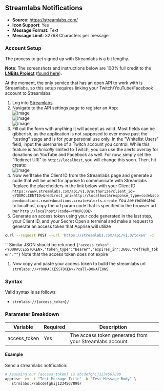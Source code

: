 ## Streamlabs Notifications
* **Source**: https://streamlabs.com/
* **Icon Support**: Yes
* **Message Format**: Text
* **Message Limit**: 32768 Characters per message

### Account Setup
The process to get signed up with Streamlabs is a bit lengthy.  

**Note:** The screenshots and instructions below are 100% full credit to the **[LNBits Project](https://github.com/Fittiboy/lnbits)** ([found here](https://github.com/Fittiboy/lnbits/tree/master/lnbits/extensions/streamalerts#stream-alerts)).

At the moment, the only service that has an open API to work with is Streamlabs, so this setup requires linking your Twitch/YouTube/Facebook account to Streamlabs.

1. Log into [Streamlabs](https://streamlabs.com/login?r=https://streamlabs.com/dashboard).
1. Navigate to the API settings page to register an App:  
![image](https://user-images.githubusercontent.com/28876473/127759145-710d53b6-3c19-4815-812a-9a6279d1b8bb.png)  
![image](https://user-images.githubusercontent.com/28876473/127759182-da8a27cb-bb59-48fa-868e-c8892080ae98.png)  
![image](https://user-images.githubusercontent.com/28876473/127759201-7c28e9f1-6286-42be-a38e-1c377a86976b.png)  
1. Fill out the form with anything it will accept as valid. Most fields can be gibberish, as the application is not supposed to ever move past the "testing" stage and is for your personal use only.
In the "Whitelist Users" field, input the username of a Twitch account you control. While this feature is *technically* limited to Twitch, you can use the alerts overlay for donations on YouTube and Facebook as well.
For now, simply set the "Redirect URI" to `http://localhost`, you will change this soon.
Then, hit create:  
![image](https://user-images.githubusercontent.com/28876473/127759264-ae91539a-5694-4096-a478-80eb02b7b594.png)  
1. Now we'll take the Client ID from the Streamlabs page and generate a code that will be used for apprise to communicate with Streamlabs
Replace the placeholders in the link below with your Client ID
`https://www.streamlabs.com/api/v1.0/authorize?client_id=<YOURCLIENTID>&redirect_uri=http://localhost&response_type=code&scope=donations.read+donations.create+alerts.create`
You are redirected to localhost
copy the url param code that is specified in the browser url bar
`http://localhost/?code=<YOURCODE>`
1. Generate an access token using your code generated in the last step, your Client ID, and your Secret
Open a terminal and make a request to generate an access token that Apprise will utilize
```bash
curl --request POST --url 'https://streamlabs.com/api/v1.0/token' -d  'grant_type=authorization_code&code=<YOURCODE>&client_id=<YOURCLIENTID>&client_secret=<YOURSECRET>&redirect_uri=http%3A%2F%2Flocalhost'
```
``
Similar JSON should be returned
`{"access_token":<YOURACCESSTOKEN>,"token_type":"Bearer","expires_in":3600,"refresh_token":""}`
Note that the access token does not expire
1. Now copy and paste your access token to build the streamlabs url
`strmlabs://<YOURACCESSTOKEN>/?call=DONATIONS`

### Syntax
Valid syntax is as follows:
* `strmlabs://{access_token}/`

### Parameter Breakdown
| Variable     | Required | Description
| ------------ | -------- | -----------
| access_token | Yes      |The access token generated from your Streamlabs account.

#### Example
Send a streamlabs notification:
```bash
# Assuming our {access_token} is abcdefghij1234567890
apprise -vv -t "Test Message Title" -b "Test Message Body" \
   strmlabs://abcdefghij1234567890/
```